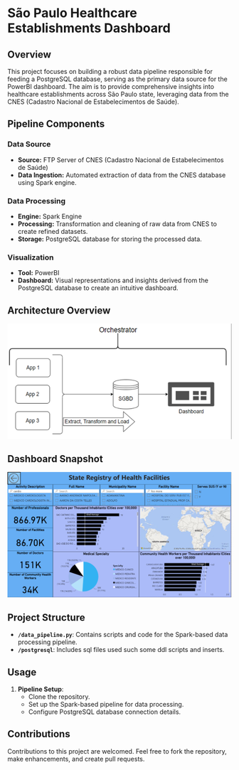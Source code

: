 # São Paulo Healthcare Establishments Dashboard

## Overview

This project focuses on building a robust data pipeline responsible for feeding a PostgreSQL database, serving as the primary data source for the PowerBI dashboard. The aim is to provide comprehensive insights into healthcare establishments across São Paulo state, leveraging data from the CNES (Cadastro Nacional de Estabelecimentos de Saúde).

## Pipeline Components

### Data Source
- **Source:** FTP Server of CNES (Cadastro Nacional de Estabelecimentos de Saúde)
- **Data Ingestion:** Automated extraction of data from the CNES database using Spark engine.

### Data Processing
- **Engine:** Spark Engine
- **Processing:** Transformation and cleaning of raw data from CNES to create refined datasets.
- **Storage:** PostgreSQL database for storing the processed data.

### Visualization
- **Tool:** PowerBI
- **Dashboard:** Visual representations and insights derived from the PostgreSQL database to create an intuitive dashboard.

## Architecture Overview

![Architecture](assets/data_flow.png)

## Dashboard Snapshot

![Dashboard](assets/dashboard_cnes.png)

## Project Structure

- **`/data_pipeline.py`**: Contains scripts and code for the Spark-based data processing pipeline.
- **`/postgresql`**: Includes sql files used such some ddl scripts and inserts.

## Usage

1. **Pipeline Setup**:
   - Clone the repository.
   - Set up the Spark-based pipeline for data processing.
   - Configure PostgreSQL database connection details.

## Contributions
Contributions to this project are welcomed. Feel free to fork the repository, make enhancements, and create pull requests.
